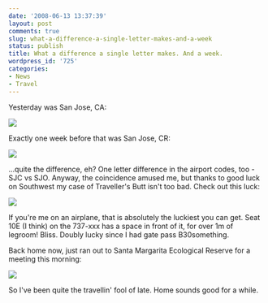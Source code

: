 ```yaml
---
date: '2008-06-13 13:37:39'
layout: post
comments: true
slug: what-a-difference-a-single-letter-makes-and-a-week
status: publish
title: What a difference a single letter makes. And a week.
wordpress_id: '725'
categories:
- News
- Travel
---
```


Yesterday was San Jose, CA:

[![](http://fnord.phfactor.net/wp-content/uploads/2008/06/san-jose-ca-450x337.jpg)](http://fnord.phfactor.net/wp-content/uploads/2008/06/san-jose-ca.jpg)

Exactly one week before that was San Jose, CR:

[![](http://fnord.phfactor.net/wp-content/uploads/2008/06/san-jose-cr-450x337.jpg)](http://fnord.phfactor.net/wp-content/uploads/2008/06/san-jose-cr.jpg)

...quite the difference, eh? One letter difference in the airport codes, too - SJC vs SJO. Anyway, the coincidence amused me, but thanks to good luck on Southwest my case of Traveller's Butt isn't too bad. Check out this luck:

[![](http://fnord.phfactor.net/wp-content/uploads/2008/06/legroom-450x600.jpg)](http://fnord.phfactor.net/wp-content/uploads/2008/06/legroom.jpg)

If you're me on an airplane, that is absolutely the luckiest you can get. Seat 10E (I think) on the 737-xxx has a space in front of it, for over 1m of legroom! Bliss. Doubly lucky since I had gate pass B30something.

Back home now, just ran out to Santa Margarita Ecological Reserve for a meeting this morning:

[![](http://fnord.phfactor.net/wp-content/uploads/2008/06/p1010717-450x337.jpg)](http://fnord.phfactor.net/wp-content/uploads/2008/06/p1010717.jpg)

So I've been quite the travellin' fool of late. Home sounds good for a while.
